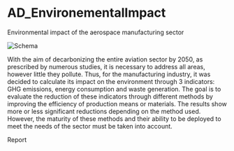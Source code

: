 # AD_EnvironementalImpact
Environmental impact of the aerospace manufacturing sector

![Schema](images/ATRI01_SchémaExplicatifArticle_GlobalEnvironmentalMappingOfTheAeronauticsManufacturingSector_EPierrat.jpg)



With the aim of decarbonizing the entire aviation sector by 2050, as prescribed by numerous studies, it is necessary to address all areas, however little they pollute. Thus, for the manufacturing industry, it was decided to calculate its impact on the environment through 3 indicators: GHG emissions, energy consumption and waste generation. The goal is to evaluate the reduction of these indicators through different methods by improving the efficiency of production means or materials. The results show more or less significant reductions depending on the method used. However, the maturity of these methods and their ability to be deployed to meet the needs of the sector must be taken into account.

Report
